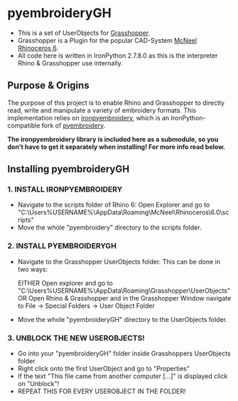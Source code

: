 # pyembroideryGH

- This is a set of UserObjects for [Grasshopper](https://www.rhino3d.com/6/new/grasshopper).
- Grasshopper is a Plugin for the popular CAD-System [McNeel Rhinoceros 6](https://www.rhino3d.com/).
- All code here is written in IronPython 2.7.8.0 as this is the interpreter Rhino & Grasshopper use internally.

## Purpose & Origins

The purpose of this project is to enable Rhino and Grasshopper to directly read, write and manipulate a variety of embroidery formats. This implementation relies on [ironpyembroidery](https://github.com/fstwn/ironpyembroidery/), which is an IronPython-compatible fork of [pyembroidery](https://github.com/EmbroidePy/pyembroidery/).

**The ironpyembroidery library is included here as a submodule, so you don't have to get it separately when installing! For more info read below.**

## Installing pyembroideryGH

### 1. INSTALL IRONPYEMBROIDERY

- Navigate to the scripts folder of Rhino 6:
  Open Explorer and go to "C:\Users\%USERNAME%\AppData\Roaming\McNeel\Rhinoceros\6.0\scripts"
- Move the whole "pyembroidery" directory to the scripts folder.


### 2. INSTALL PYEMBROIDERYGH

- Navigate to the Grasshopper UserObjects folder. This can be done in two ways:

  EITHER  Open explorer and go to "C:\Users\%USERNAME%\AppData\Roaming\Grasshopper\UserObjects"
  OR	  Open Rhino & Grasshopper and in the Grasshopper Window navigate to   File -> Special Folders -> User Object Folder

- Move the whole "pyembroideryGH" directory to the UserObjects folder.


### 3. UNBLOCK THE NEW USEROBJECTS!

- Go into your "pyembroideryGH" folder inside Grasshoppers UserObjects folder
- Right click onto the first UserObject and go to "Properties"
- If the text "This file came from another computer [...]" is displayed click on "Unblock"!
- REPEAT THIS FOR EVERY USEROBJECT IN THE FOLDER!

